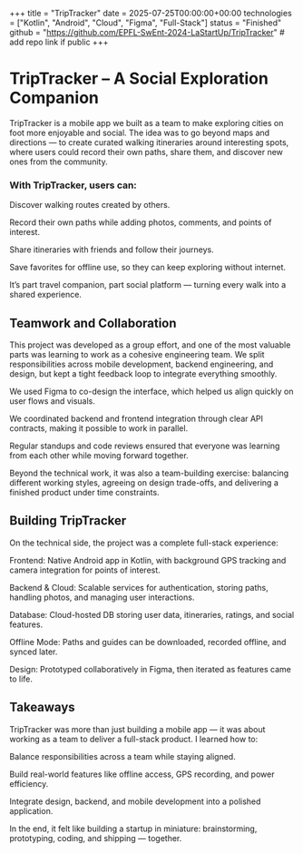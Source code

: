 +++
title = "TripTracker"
date = 2025-07-25T00:00:00+00:00
technologies = ["Kotlin", "Android", "Cloud", "Figma", "Full-Stack"]
status = "Finished"
github = "https://github.com/EPFL-SwEnt-2024-LaStartUp/TripTracker" # add repo link if public
+++

# TripTracker – A Social Exploration Companion

TripTracker is a mobile app we built as a team to make exploring cities on foot more enjoyable and social. The idea was to go beyond maps and directions — to create curated walking itineraries around interesting spots, where users could record their own paths, share them, and discover new ones from the community.

### With TripTracker, users can:

Discover walking routes created by others.

Record their own paths while adding photos, comments, and points of interest.

Share itineraries with friends and follow their journeys.

Save favorites for offline use, so they can keep exploring without internet.

It’s part travel companion, part social platform — turning every walk into a shared experience.

## Teamwork and Collaboration

This project was developed as a group effort, and one of the most valuable parts was learning to work as a cohesive engineering team. We split responsibilities across mobile development, backend engineering, and design, but kept a tight feedback loop to integrate everything smoothly.

We used Figma to co-design the interface, which helped us align quickly on user flows and visuals.

We coordinated backend and frontend integration through clear API contracts, making it possible to work in parallel.

Regular standups and code reviews ensured that everyone was learning from each other while moving forward together.

Beyond the technical work, it was also a team-building exercise: balancing different working styles, agreeing on design trade-offs, and delivering a finished product under time constraints.

## Building TripTracker

On the technical side, the project was a complete full-stack experience:

Frontend: Native Android app in Kotlin, with background GPS tracking and camera integration for points of interest.

Backend & Cloud: Scalable services for authentication, storing paths, handling photos, and managing user interactions.

Database: Cloud-hosted DB storing user data, itineraries, ratings, and social features.

Offline Mode: Paths and guides can be downloaded, recorded offline, and synced later.

Design: Prototyped collaboratively in Figma, then iterated as features came to life.

## Takeaways

TripTracker was more than just building a mobile app — it was about working as a team to deliver a full-stack product. I learned how to:

Balance responsibilities across a team while staying aligned.

Build real-world features like offline access, GPS recording, and power efficiency.

Integrate design, backend, and mobile development into a polished application.

In the end, it felt like building a startup in miniature: brainstorming, prototyping, coding, and shipping — together.